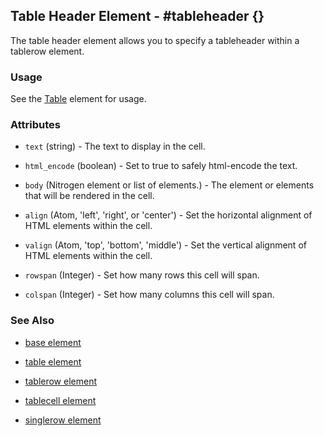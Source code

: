 

## Table Header Element - #tableheader {}

  The table header element allows you to specify a tableheader within a tablerow element.

### Usage

   See the [Table](table.md) element for usage.

### Attributes

   * `text` (string) - The text to display in the cell.

   * `html_encode` (boolean) - Set to true to safely html-encode the text.

   * `body` (Nitrogen element or list of elements.) - The element or elements that will be rendered in the cell.

   * `align` (Atom, 'left', 'right', or 'center') - Set the horizontal alignment of HTML elements within the cell.

   * `valign` (Atom, 'top', 'bottom', 'middle') - Set the vertical alignment of HTML elements within the cell.

   * `rowspan` (Integer) - Set how many rows this cell will span.

   * `colspan` (Integer) - Set how many columns this cell will span.

### See Also

 *  [base element](./base.html)

 *  [table element](./table.html)

 *  [tablerow element](./tablerow.html)

 *  [tablecell element](./tablecell.html)

 *  [singlerow element](./singlerow.html)

 
